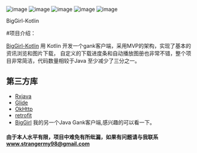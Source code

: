﻿

![image](https://github.com/1900Star/OkStar/blob/master/Screenshot/kotlin3.png)
![image](https://github.com/1900Star/OkStar/blob/master/Screenshot/kotlin2.png)
![image](https://github.com/1900Star/OkStar/blob/master/Screenshot/kotlin1.png)
![image](https://github.com/1900Star/OkStar/blob/master/Screenshot/kotlin4.png)
![image](https://github.com/1900Star/OkStar/blob/master/Screenshot/kotlin5.png)

BigGirl-Kotlin

#项目介绍：

[BigGirl-Kotlin](https://github.com/1900Star/BigGirl-Kotlin) 用 Kotlin 开发一个gank客户端，采用MVP的架构，实现了基本的资讯浏览和图片下载，
   自定义的下载进度条和自动播放图册也非常不错，整个项目非常简洁，代码数量相较于Java 至少减少了三分之一。



## 第三方库
  * [Rxjava](https://github.com/ReactiveX/RxJava)
  * [Glide](https://github.com/bumptech/glide)
  * [OkHttp](https://github.com/square/okhttp)
  * [retrofit](https://github.com/square/retrofit)
  * [BigGirl](https://github.com/1900Star/BigGirl) 我的另一个Java  Gank客户端,感兴趣的可以看一下。

#### 由于本人水平有限，项目中难免有所纰漏，如果有问题请与我联系 www.strangermy98@gmail.com


